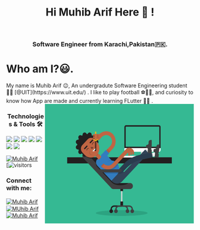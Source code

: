 <h1 align="center"> Hi Muhib Arif Here 👋 ! </h1>
<br>
<h3 align="center"> Software Engineer from Karachi,Pakistan🇵🇰.</h3>


<h1 align="left" font="bold">Who am I?😃.</h1>
My name is Muhib Arif 😉, An undergradute Software Engineering student 🧑‍💻 [@UIT](https://www.uit.edu/) . I like to play football ⚽️🏃‍♂️, and curiosity to know how App are made and currently learning FLutter 🧑‍💻 . 

<img align="right" src="5eKX.gif" width="400" height="320" alt="Gif" />

<h3 align="center">Technologies & Tools 🛠</h3>
<div align-item="row">
<img src="https://img.shields.io/badge/Ubuntu-E95420?style=for-the-badge&logo=ubuntu&logoColor=white" />
<img src="https://img.shields.io/badge/Android-3DDC84?style=for-the-badge&logo=android&logoColor=white" />
<img src="https://img.shields.io/badge/Python-3776AB?style=for-the-badge&logo=python&logoColor=white" />
<img src="https://img.shields.io/badge/HTML5-E34F26?style=for-the-badge&logo=html5&logoColor=white" />
<img src="https://img.shields.io/badge/CSS3-1572B6?style=for-the-badge&logo=css3&logoColor=white" />
<img src="https://img.shields.io/badge/Dart-0175C2?style=for-the-badge&logo=dart&logoColor=white" />
<img src="https://img.shields.io/badge/Flutter-02569B?style=for-the-badge&logo=flutter&logoColor=white" />
</div>


[![Muhib Arif](https://github-readme-stats.vercel.app/api?username=Muhib370621)](https://github.com/Muhib370621/github-readme-stats)
</br>
[![visitors](https://visitor-badge.laobi.icu/badge?page_id=Muhib370621.Muhib370621)

<h3 align="left">Connect with me:</h3>
<a href="https://www.linkedin.com/in/muhib-arif-ba08401a5/" target="blank"><img align="center" src="https://cdn.jsdelivr.net/npm/simple-icons@3.0.1/icons/linkedin.svg" alt="Muhib Arif" height="30" width="40" /></a>
<a href="https://www.facebook.com/muhib.arif.520" target="blank"><img align="center" src="https://cdn.jsdelivr.net/npm/simple-icons@3.0.1/icons/facebook.svg" alt="MUhib Arif" height="30" width="40" /></a>
<a href="https://www.instagram.com/muhib.master59/" target="blank"><img align="center" src="https://cdn.jsdelivr.net/npm/simple-icons@3.0.1/icons/instagram.svg" alt="Muhib Arif" height="30" width="40" /></a>

